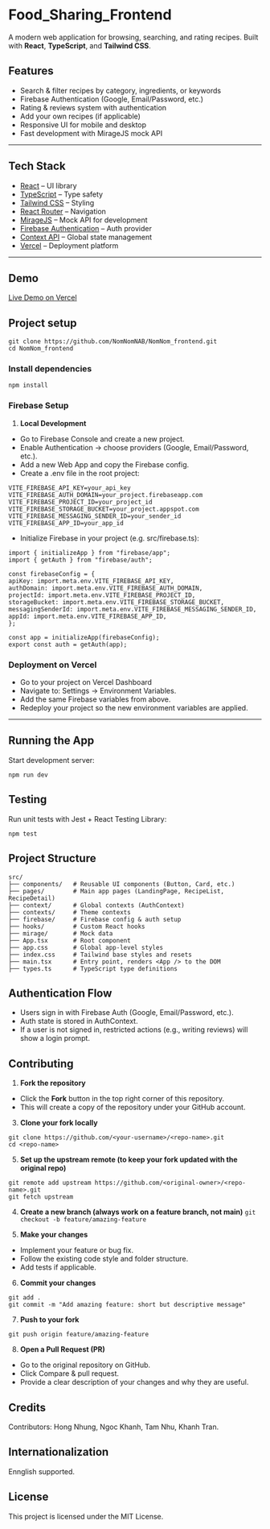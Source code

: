 # Food_Sharing_Frontend

A modern web application for browsing, searching, and rating recipes. Built with **React**, **TypeScript**, and **Tailwind CSS**.

## Features

- Search & filter recipes by category, ingredients, or keywords
- Firebase Authentication (Google, Email/Password, etc.)
- Rating & reviews system with authentication
- Add your own recipes (if applicable)
- Responsive UI for mobile and desktop
- Fast development with MirageJS mock API

---

## Tech Stack

- [React](https://reactjs.org/) – UI library
- [TypeScript](https://www.typescriptlang.org/) – Type safety
- [Tailwind CSS](https://tailwindcss.com/) – Styling
- [React Router](https://reactrouter.com/) – Navigation
- [MirageJS](https://miragejs.com/) – Mock API for development
- [Firebase Authentication](https://firebase.google.com/docs/auth) – Auth provider
- [Context API](https://react.dev/reference/react/useContext) – Global state management
- [Vercel](https://vercel.com/) – Deployment platform

---

## Demo

[Live Demo on Vercel](https://nomnom-nab.vercel.app/)

## Project setup

```
git clone https://github.com/NomNomNAB/NomNom_frontend.git
cd NomNom_frontend
```

### Install dependencies

`npm install`

### Firebase Setup

1. **Local Development**

- Go to Firebase Console and create a new project.
- Enable Authentication → choose providers (Google, Email/Password, etc.).
- Add a new Web App and copy the Firebase config.
- Create a .env file in the root project:

```
VITE_FIREBASE_API_KEY=your_api_key
VITE_FIREBASE_AUTH_DOMAIN=your_project.firebaseapp.com
VITE_FIREBASE_PROJECT_ID=your_project_id
VITE_FIREBASE_STORAGE_BUCKET=your_project.appspot.com
VITE_FIREBASE_MESSAGING_SENDER_ID=your_sender_id
VITE_FIREBASE_APP_ID=your_app_id
```

- Initialize Firebase in your project (e.g. src/firebase.ts):

```
import { initializeApp } from "firebase/app";
import { getAuth } from "firebase/auth";

const firebaseConfig = {
apiKey: import.meta.env.VITE_FIREBASE_API_KEY,
authDomain: import.meta.env.VITE_FIREBASE_AUTH_DOMAIN,
projectId: import.meta.env.VITE_FIREBASE_PROJECT_ID,
storageBucket: import.meta.env.VITE_FIREBASE_STORAGE_BUCKET,
messagingSenderId: import.meta.env.VITE_FIREBASE_MESSAGING_SENDER_ID,
appId: import.meta.env.VITE_FIREBASE_APP_ID,
};

const app = initializeApp(firebaseConfig);
export const auth = getAuth(app);
```

### Deployment on Vercel

- Go to your project on Vercel Dashboard
- Navigate to: Settings → Environment Variables.
- Add the same Firebase variables from above.
- Redeploy your project so the new environment variables are applied.

---

## Running the App

Start development server:

`npm run dev`

## Testing

Run unit tests with Jest + React Testing Library:

`npm test`

## Project Structure

```
src/
├── components/   # Reusable UI components (Button, Card, etc.)
├── pages/        # Main app pages (LandingPage, RecipeList, RecipeDetail)
├── context/      # Global contexts (AuthContext)
├── contexts/     # Theme contexts
├── firebase/     # Firebase config & auth setup
├── hooks/        # Custom React hooks
├── mirage/       # Mock data
├── App.tsx       # Root component
├── app.css       # Global app-level styles
├── index.css     # Tailwind base styles and resets
├── main.tsx      # Entry point, renders <App /> to the DOM
├── types.ts      # TypeScript type definitions
```

## Authentication Flow

- Users sign in with Firebase Auth (Google, Email/Password, etc.).
- Auth state is stored in AuthContext.
- If a user is not signed in, restricted actions (e.g., writing reviews) will show a login prompt.

## Contributing

1. **Fork the repository**
- Click the **Fork** button in the top right corner of this repository.
- This will create a copy of the repository under your GitHub account.

3. **Clone your fork locally**  
```
git clone https://github.com/<your-username>/<repo-name>.git
cd <repo-name>
```
   
5. **Set up the upstream remote (to keep your fork updated with the original repo)**

```
git remote add upstream https://github.com/<original-owner>/<repo-name>.git
git fetch upstream
```

4. **Create a new branch (always work on a feature branch, not main)**
`git checkout -b feature/amazing-feature`

5. **Make your changes**

- Implement your feature or bug fix.
- Follow the existing code style and folder structure.
- Add tests if applicable.

6. **Commit your changes**

```
git add .
git commit -m "Add amazing feature: short but descriptive message"
```

7. **Push to your fork**

`git push origin feature/amazing-feature`

8. **Open a Pull Request (PR)**

- Go to the original repository on GitHub.
- Click Compare & pull request.
- Provide a clear description of your changes and why they are useful.

## Credits

Contributors: Hong Nhung, Ngoc Khanh, Tam Nhu, Khanh Tran.

## Internationalization

Ennglish supported.

## License

This project is licensed under the MIT License.

